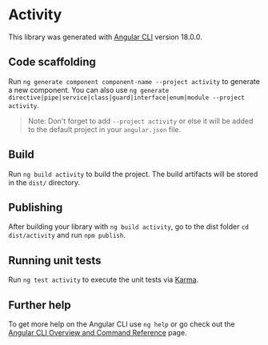 # Activity

This library was generated with [Angular CLI](https://github.com/angular/angular-cli) version 18.0.0.

## Code scaffolding

Run `ng generate component component-name --project activity` to generate a new component. You can also use `ng generate directive|pipe|service|class|guard|interface|enum|module --project activity`.
> Note: Don't forget to add `--project activity` or else it will be added to the default project in your `angular.json` file. 

## Build

Run `ng build activity` to build the project. The build artifacts will be stored in the `dist/` directory.

## Publishing

After building your library with `ng build activity`, go to the dist folder `cd dist/activity` and run `npm publish`.

## Running unit tests

Run `ng test activity` to execute the unit tests via [Karma](https://karma-runner.github.io).

## Further help

To get more help on the Angular CLI use `ng help` or go check out the [Angular CLI Overview and Command Reference](https://angular.dev/tools/cli) page.
